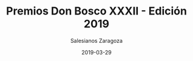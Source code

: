 ---
layout: page
author: Salesianos Zaragoza
title: Premios Don Bosco XXXII - Edición 2019
description: "Área de investigación: Ciencias de la Salud y Ciencias Sociales y Jurídicas (Medicina, Psicología, Humanidades, ...) Primer Premio. Título del Proyecto: Baby Safety – Desarrollo de sistemas para la prevención de la muerte súbita del lactante. Autor: Iria Ollero Cadilla. Tutor/a: Diego Enrique Fontán Lorenzo. Centro: AULAS TECNÓPOLE de San Cibrao das Viñas (ORENSE)"
date: 2019-03-29
link: https://zaragoza.salesianos.edu/premiodonbosco/xxxiia-edicion/
archive: https://archive.is/gOQtV
categories: post
tags: [teacher, science-fair]
---